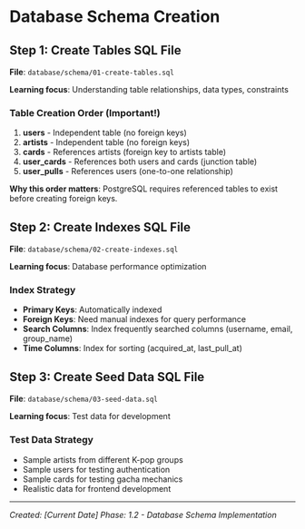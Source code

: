 # Database Schema Creation

## Step 1: Create Tables SQL File

**File**: `database/schema/01-create-tables.sql`

**Learning focus**: Understanding table relationships, data types, constraints

### Table Creation Order (Important!)
1. **users** - Independent table (no foreign keys)
2. **artists** - Independent table (no foreign keys)  
3. **cards** - References artists (foreign key to artists table)
4. **user_cards** - References both users and cards (junction table)
5. **user_pulls** - References users (one-to-one relationship)

**Why this order matters**: PostgreSQL requires referenced tables to exist before creating foreign keys.

## Step 2: Create Indexes SQL File

**File**: `database/schema/02-create-indexes.sql`

**Learning focus**: Database performance optimization

### Index Strategy
- **Primary Keys**: Automatically indexed
- **Foreign Keys**: Need manual indexes for query performance
- **Search Columns**: Index frequently searched columns (username, email, group_name)
- **Time Columns**: Index for sorting (acquired_at, last_pull_at)

## Step 3: Create Seed Data SQL File

**File**: `database/schema/03-seed-data.sql`

**Learning focus**: Test data for development

### Test Data Strategy
- Sample artists from different K-pop groups
- Sample users for testing authentication
- Sample cards for testing gacha mechanics
- Realistic data for frontend development

---
*Created: [Current Date]*
*Phase: 1.2 - Database Schema Implementation*
